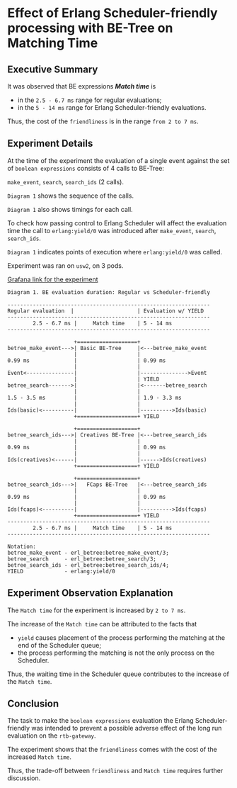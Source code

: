 # Effect of Erlang Scheduler-friendly processing with BE-Tree on Matching Time

## Executive Summary

It was observed that BE expressions _**Match time**_ is
- in the `2.5 - 6.7 ms` range for regular evaluations;
- in the `5 - 14 ms` range for Erlang Scheduler-friendly evaluations.

Thus, the cost of the `friendliness` is in the range `from 2 to 7 ms`.

## Experiment Details

At the time of the experiment the evaluation of a single event against the set of `boolean expressions`
consists of 4 calls to BE-Tree:

`make_event`, `search`, `search_ids` (2 calls).

`Diagram 1` shows the sequence of the calls.

`Diagram 1` also shows timings for each call.

To check how passing control to Erlang Scheduler will affect the evaluation time
the call to `erlang:yield/0` was introduced after `make_event`, `search`, `search_ids`.

`Diagram 1` indicates points of execution where `erlang:yield/0` was called.

Experiment was ran on `usw2`, on 3 pods.

[Grafana link for the experiment](https://grafana.int.adgear.com/d/nJbjBDC7k/boolean-expressions?orgId=1&var-instance=experiment-be-yield-2&var-timing=0.99&from=now-24h&to=now)

```
Diagram 1. BE evaluation duration: Regular vs Scheduler-friendly

----------------------------------------------------------------
Regular evaluation  |                    | Evaluation w/ YIELD
----------------------------------------------------------------
        2.5 - 6.7 ms |     Match time    | 5 - 14 ms
----------------------------------------------------------------

                     +===================+
betree_make_event--->| Basic BE-Tree     |<---betree_make_event
                     |                   |
0.99 ms              |                   | 0.99 ms
                     |                   |
Event<---------------|                   |--------------->Event
                     |                   | YIELD
betree_search------->|                   |<-------betree_search
                     |                   |
1.5 - 3.5 ms         |                   | 1.9 - 3.3 ms
                     |                   |
Ids(basic)<----------|                   |---------->Ids(basic)
                     +===================+ YIELD

                     +===================+
betree_search_ids--->| Creatives BE-Tree |<---betree_search_ids
                     |                   |
0.99 ms              |                   | 0.99 ms
                     |                   |
Ids(creatives)<------|                   |------>Ids(creatives)
                     +===================+ YIELD

                     +===================+
betree_search_ids--->|   FCaps BE-Tree   |<---betree_search_ids
                     |                   |
0.99 ms              |                   | 0.99 ms
                     |                   |
Ids(fcaps)<----------|                   |---------->Ids(fcaps)
                     +===================+ YIELD
----------------------------------------------------------------
        2.5 - 6.7 ms |     Match time    | 5 - 14 ms
----------------------------------------------------------------

Notation:
betree_make_event - erl_betree:betree_make_event/3;
betree_search     - erl_betree:betree_search/3;
betree_search_ids - erl_betree:betree_search_ids/4;
YIELD             - erlang:yield/0
```


## Experiment Observation Explanation

The `Match time` for the experiment is increased by `2 to 7 ms`.

The increase of the `Match time` can be attributed to the facts that
- `yield` causes placement of the process performing the matching at the end of the Scheduler queue;
- the process performing the matching is not the only process on the Scheduler.

Thus, the waiting time in the Scheduler queue contributes to the increase of the `Match time`.

## Conclusion

The task to make the `boolean expressions` evaluation the Erlang Scheduler-friendly
was intended to prevent a possible adverse effect of the long run evaluation
on the `rtb-gateway`.

The experiment shows that the `friendliness` comes with the cost of the increased `Match time`.

Thus, the trade-off between `friendliness` and `Match time` requires further discussion.
